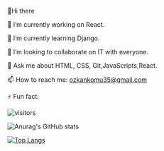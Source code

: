 👋Hi there 

🔭 I’m currently working on React.

🌱 I’m currently learning Django. 

👯 I’m looking to collaborate on IT with everyone.

💬 Ask me about HTML, CSS, Git,JavaScripts,React.

📫 How to reach me: ozkankomu35@gmail.com

⚡ Fun fact:

![visitors](https://visitor-badge.glitch.me/badge?page_id=ozkankomu&left_color=gray&right_color=red)


![Anurag's GitHub stats](https://github-readme-stats.vercel.app/api?username=ozkankomu&show_icons=true&theme=radical&count_private=true&line_height=29)


[![Top Langs](https://github-readme-stats.vercel.app/api/top-langs/?username=ozkankomu)](https://github.com/ozkankomu/github-readme-stats)


